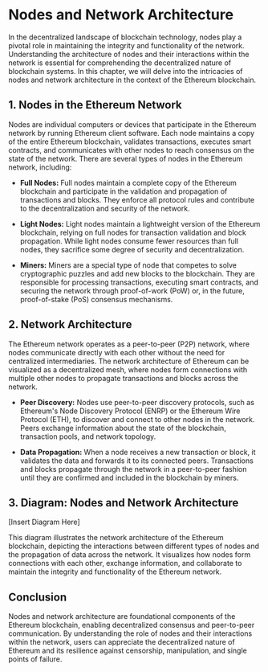 # Nodes and Network Architecture

In the decentralized landscape of blockchain technology, nodes play a pivotal role in maintaining the integrity and functionality of the network. Understanding the architecture of nodes and their interactions within the network is essential for comprehending the decentralized nature of blockchain systems. In this chapter, we will delve into the intricacies of nodes and network architecture in the context of the Ethereum blockchain.

## 1. Nodes in the Ethereum Network

Nodes are individual computers or devices that participate in the Ethereum network by running Ethereum client software. Each node maintains a copy of the entire Ethereum blockchain, validates transactions, executes smart contracts, and communicates with other nodes to reach consensus on the state of the network. There are several types of nodes in the Ethereum network, including:

- **Full Nodes:** Full nodes maintain a complete copy of the Ethereum blockchain and participate in the validation and propagation of transactions and blocks. They enforce all protocol rules and contribute to the decentralization and security of the network.

- **Light Nodes:** Light nodes maintain a lightweight version of the Ethereum blockchain, relying on full nodes for transaction validation and block propagation. While light nodes consume fewer resources than full nodes, they sacrifice some degree of security and decentralization.

- **Miners:** Miners are a special type of node that competes to solve cryptographic puzzles and add new blocks to the blockchain. They are responsible for processing transactions, executing smart contracts, and securing the network through proof-of-work (PoW) or, in the future, proof-of-stake (PoS) consensus mechanisms.

## 2. Network Architecture

The Ethereum network operates as a peer-to-peer (P2P) network, where nodes communicate directly with each other without the need for centralized intermediaries. The network architecture of Ethereum can be visualized as a decentralized mesh, where nodes form connections with multiple other nodes to propagate transactions and blocks across the network.

- **Peer Discovery:** Nodes use peer-to-peer discovery protocols, such as Ethereum's Node Discovery Protocol (ENRP) or the Ethereum Wire Protocol (ETH), to discover and connect to other nodes in the network. Peers exchange information about the state of the blockchain, transaction pools, and network topology.

- **Data Propagation:** When a node receives a new transaction or block, it validates the data and forwards it to its connected peers. Transactions and blocks propagate through the network in a peer-to-peer fashion until they are confirmed and included in the blockchain by miners.

## 3. Diagram: Nodes and Network Architecture

[Insert Diagram Here]

This diagram illustrates the network architecture of the Ethereum blockchain, depicting the interactions between different types of nodes and the propagation of data across the network. It visualizes how nodes form connections with each other, exchange information, and collaborate to maintain the integrity and functionality of the Ethereum network.

## Conclusion

Nodes and network architecture are foundational components of the Ethereum blockchain, enabling decentralized consensus and peer-to-peer communication. By understanding the role of nodes and their interactions within the network, users can appreciate the decentralized nature of Ethereum and its resilience against censorship, manipulation, and single points of failure.
